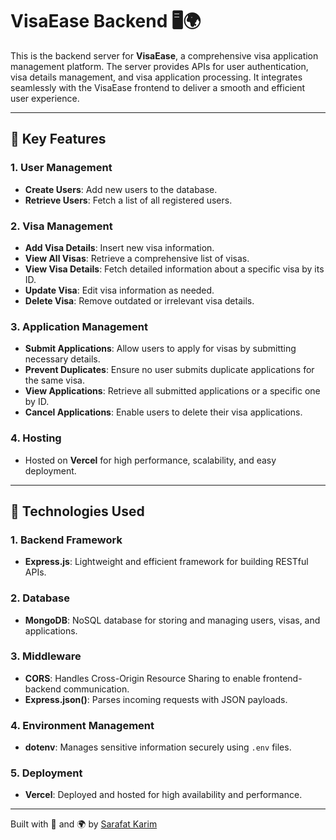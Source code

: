 # VisaEase Backend 🖥️🌍

This is the backend server for **VisaEase**, a comprehensive visa application management platform. The server provides APIs for user authentication, visa details management, and visa application processing. It integrates seamlessly with the VisaEase frontend to deliver a smooth and efficient user experience.

---

## 🌟 Key Features

### **1. User Management**

- **Create Users**: Add new users to the database.
- **Retrieve Users**: Fetch a list of all registered users.

### **2. Visa Management**

- **Add Visa Details**: Insert new visa information.
- **View All Visas**: Retrieve a comprehensive list of visas.
- **View Visa Details**: Fetch detailed information about a specific visa by its ID.
- **Update Visa**: Edit visa information as needed.
- **Delete Visa**: Remove outdated or irrelevant visa details.

### **3. Application Management**

- **Submit Applications**: Allow users to apply for visas by submitting necessary details.
- **Prevent Duplicates**: Ensure no user submits duplicate applications for the same visa.
- **View Applications**: Retrieve all submitted applications or a specific one by ID.
- **Cancel Applications**: Enable users to delete their visa applications.

### **4. Hosting**

- Hosted on **Vercel** for high performance, scalability, and easy deployment.

---

## 🔧 Technologies Used

### **1. Backend Framework**

- **Express.js**: Lightweight and efficient framework for building RESTful APIs.

### **2. Database**

- **MongoDB**: NoSQL database for storing and managing users, visas, and applications.

### **3. Middleware**

- **CORS**: Handles Cross-Origin Resource Sharing to enable frontend-backend communication.
- **Express.json()**: Parses incoming requests with JSON payloads.

### **4. Environment Management**

- **dotenv**: Manages sensitive information securely using `.env` files.

### **5. Deployment**

- **Vercel**: Deployed and hosted for high availability and performance.

---

Built with 💙 and 🌍 by [Sarafat Karim](https://www.linkedin.com/in/sarafat-karim/)
